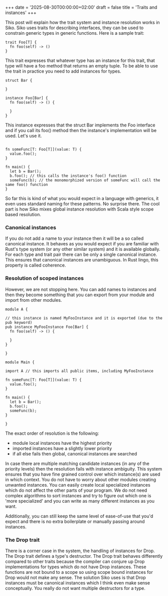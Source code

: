 +++
date = '2025-08-30T00:00:00+02:00'
draft = false
title = 'Traits and instances'
+++

This post will explain how the trait system and instance resolution works in Siko.
Siko uses traits for describing interfaces, they can be used to constrain generic types in generic functions.
Here is a sample trait:

```siko
trait Foo[T] {
  fn foo(self) -> ()
}
```

This trait expresses that whatever type has an instance for this trait, that type will have a foo method that returns an empty
tuple. To be able to use the trait in practice you need to add instances for types.

```siko
struct Bar {

}

instance Foo[Bar] {
  fn foo(self) -> () {

  }
}
```

This instance expresses that the struct Bar implements the Foo interface and if you call its foo() method then the instance's implementation will be used. Let's use it.

```siko

fn someFunc[T: Foo[T]](value: T) {
  value.foo();
}

fn main() {
  let b = Bar();
  b.foo(); // this calls the instance's foo() function
  someFunc(b); // the monomorphized version of someFunc will call the same foo() function
}

```

So far this is kind of what you would expect in a language with generics, it even uses standard naming for these patterns. No surprise there. The cool part is how Siko mixes global instance resolution with Scala style scope based resolution.

### Canonical instances

If you do not add a name to your instance then it will be a so called canonical instance. It behaves as you would expect if you are familiar with Rust's type system (or any other similar system) and it is available globally. For each type and trait pair there can be only a single canonical instance. This ensures that canonical instances are unambiguous. In Rust lingo, this property is called coherence.

### Resolution of scoped instances

However, we are not stopping here. You can add names to instances and then they become something that you can export from your module and import from other modules.

```siko
module A {

// this instance is named MyFooInstance and it is exported (due to the pub keyword)
pub instance MyFooInstance Foo[Bar] {
  fn foo(self) -> () {

  }
}

}

module Main {

import A // this imports all public items, including MyFooInstance

fn someFunc[T: Foo[T]](value: T) {
  value.foo();
}

fn main() {
  let b = Bar();
  b.foo();
  someFunc(b);
}

}

```

The exact order of resolution is the following:
- module local instances have the highest priority
- imported instances have a slightly lower priority
- if all else fails then global, canonical instances are searched

In case there are multiple matching candidate instances (in any of the priority levels) then the resolution fails with instance ambiguity.
This system ensures that you have fine grained control over which instance(s) are used in which context. You do not have to worry about other modules creating unwanted instances.
You can easily create local specialized instances which do not affect the other parts of your program. We do not need complex algorithms to sort instances and try to figure out which one is 'more specialized' and you can write as many different instances as you want.

Additionally, you can still keep the same level of ease-of-use that you'd expect and there is no extra boilerplate or manually passing around instances.

### The Drop trait

There is a corner case in the system, the handling of instances for Drop. The Drop trait defines a type's destructor. The Drop trait behaves differently compared to other traits because the compiler can conjure up Drop implementations for types which do not have Drop instances. These functions are not bound to a scope
so using scope bound instances for Drop would not make any sense.
The solution Siko uses is that Drop instances must be canonical instances which I think even make sense conceptually. You really do not want multiple destructors for a type.
